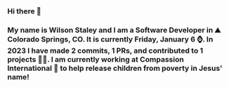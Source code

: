 ### Hi there 👋

### My name is Wilson Staley and I am a Software Developer in ⛰ Colorado Springs, CO.  It is currently Friday, January 6 ⌚. In 2023 I have made 2 commits, 1 PRs, and contributed to 1 projects 👨‍💻. I am currently working at Compassion International 🏢 to help release children from poverty in Jesus' name!